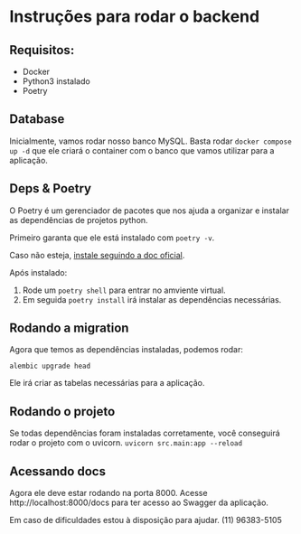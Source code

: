 # Instruções para rodar o backend

## Requisitos:

- Docker
- Python3 instalado
- Poetry

## Database

Inicialmente, vamos rodar nosso banco MySQL.
Basta rodar `docker compose up -d` que ele criará o container com o banco que vamos utilizar para a aplicação.

## Deps & Poetry

O Poetry é um gerenciador de pacotes que nos ajuda a organizar e instalar as dependências de projetos python.

Primeiro garanta que ele está instalado com `poetry -v`.

Caso não esteja, [instale seguindo a doc oficial](https://python-poetry.org/docs/).

Após instalado:

1. Rode um `poetry shell` para entrar no amviente virtual.
2. Em seguida `poetry install` irá instalar as dependências necessárias.

## Rodando a migration

Agora que temos as dependências instaladas, podemos rodar:

`alembic upgrade head`

Ele irá criar as tabelas necessárias para a aplicação.

## Rodando o projeto

Se todas dependências foram instaladas corretamente, você conseguirá rodar o projeto com o uvicorn.
`uvicorn src.main:app --reload`

## Acessando docs

Agora ele deve estar rodando na porta 8000.
Acesse http://localhost:8000/docs para ter acesso ao Swagger da aplicação.

Em caso de dificuldades estou à disposição para ajudar.
(11) 96383-5105
